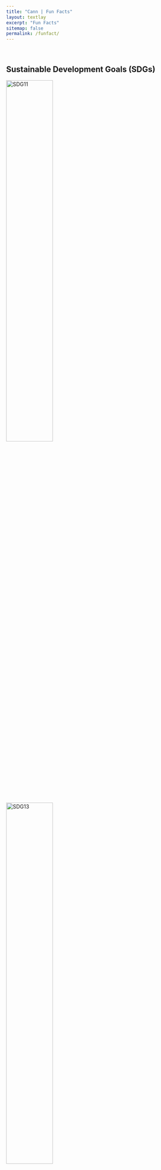 ```yaml
---
title: "Cann | Fun Facts"
layout: textlay
excerpt: "Fun Facts"
sitemap: false
permalink: /funfact/
---
```



<br>

## Sustainable Development Goals (SDGs)

<div class="container-fluid">
<div class="row">


<div class="col-sm-4">
<img src="{{ site.url }}{{ site.baseurl }}/images/SDGs/sdg11.png" class="img-responsive" width="50%" alt="SDG11"/>

<img src="{{ site.url }}{{ site.baseurl }}/images/SDGs/sdg13.png" class="img-responsive" width="50%" alt="SDG13"/>



<img src="{{ site.url }}{{ site.baseurl }}/images/SDGs/sdg15.png" class="img-responsive" width="50%" alt="SDG15"/>



<img src="{{ site.url }}{{ site.baseurl }}/images/SDGs/sdg2.png" class="img-responsive" width="50%" alt="SDG2"/>
</div>


</div></div>

<div class="container-fluid">
<div class="row">

<div class="col-sm-4">
<img src="{{ site.url }}{{ site.baseurl }}/images/SDGs/sdg3.png" class="img-responsive" width="50%" alt="SDG3"/>
</div>

<div class="col-sm-4">
<img src="{{ site.url }}{{ site.baseurl }}/images/SDGs/sdg9.png" class="img-responsive" width="50%" alt="SDG9"/>
</div>

<div class="col-sm-4">
<img src="{{ site.url }}{{ site.baseurl }}/images/SDGs/sdg17.jpg" class="img-responsive" width="50%" alt="SDG17"/>
</div>

<div class="col-sm-4">
<img src="{{ site.url }}{{ site.baseurl }}/images/SDGs/sdg14.png" class="img-responsive" width="50%" alt="SDG14"/>
</div>



</div></div>





---
